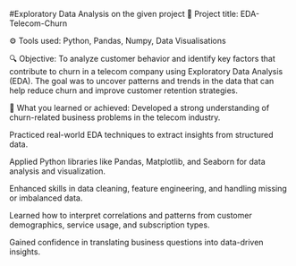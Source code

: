 #Exploratory Data Analysis on the given project
📌 Project title: EDA-Telecom-Churn

⚙️ Tools used: Python, Pandas, Numpy, Data Visualisations

🔍 Objective: To analyze customer behavior and identify key factors that contribute to churn in a telecom company using Exploratory Data Analysis (EDA). The goal was to uncover patterns and trends in the data that can help reduce churn and improve customer retention strategies.

🚀 What you learned or achieved: Developed a strong understanding of churn-related business problems in the telecom industry.

Practiced real-world EDA techniques to extract insights from structured data.

Applied Python libraries like Pandas, Matplotlib, and Seaborn for data analysis and visualization.

Enhanced skills in data cleaning, feature engineering, and handling missing or imbalanced data.

Learned how to interpret correlations and patterns from customer demographics, service usage, and subscription types.

Gained confidence in translating business questions into data-driven insights.
